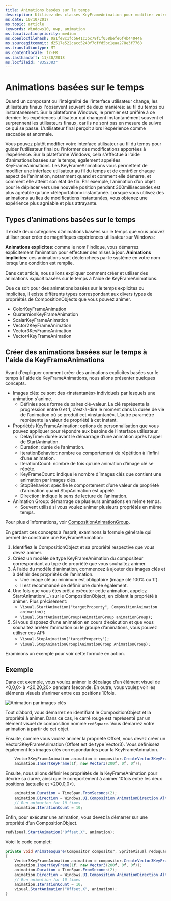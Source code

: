```yaml
---
title: Animations basées sur le temps
description: Utilisez des classes KeyFrameAnimation pour modifier votre interface utilisateur au fil du temps.
ms.date: 10/10/2017
ms.topic: article
keywords: Windows10, uwp, animation
ms.localizationpriority: medium
ms.openlocfilehash: 0a1fe8c1fcb641c3bc79f1f058befe6f4b44044a
ms.sourcegitcommit: d2517e522cacc5240f7dffd5bc1eaa278e3f7768
ms.translationtype: MT
ms.contentlocale: fr-FR
ms.lasthandoff: 11/30/2018
ms.locfileid: "8352383"
---
```

# <a name="time-based-animations"></a>Animations basées sur le temps

Quand un composant ou l'intégralité de l'interface utilisateur change, les utilisateurs finaux l'observent souvent de deux manières: au fil du temps ou instantanément. Sur la plateforme Windows, le premier est préféré à ce dernier: les expériences utilisateur qui changent instantanément souvent et surprennent les utilisateurs finaux, car ils ne sont pas en mesure de suivre ce qui se passe. L’utilisateur final perçoit alors l’expérience comme saccadée et anormale.

Vous pouvez plutôt modifier votre interface utilisateur au fil du temps pour guider l’utilisateur final ou l'informer des modifications apportées à l’expérience. Sur la plateforme Windows, cela s'effectue à l'aide d’animations basées sur le temps, également appelées KeyFrameAnimations. Les KeyFrameAnimations vous permettent de modifier une interface utilisateur au fil du temps et de contrôler chaque aspect de l’animation, notamment quand et comment elle démarre, et comment elle atteint son état de fin. Par exemple, l’animation d’un objet pour le déplacer vers une nouvelle position pendant 300millisecondes est plus agréable qu’une «téléportation» instantanée. Lorsque vous utilisez des animations au lieu de modifications instantanées, vous obtenez une expérience plus agréable et plus attrayante.

## <a name="types-of-time-based-animations"></a>Types d’animations basées sur le temps

Il existe deux catégories d’animations basées sur le temps que vous pouvez utiliser pour créer de magnifiques expériences utilisateur sur Windows:

**Animations explicites**: comme le nom l'indique, vous démarrez explicitement l’animation pour effectuer des mises à jour.
**Animations implicites**: ces animations sont déclenchées par le système en votre nom lorsqu’une condition est remplie.

Dans cet article, nous allons expliquer comment créer et utiliser des animations _explicit_ basées sur le temps à l'aide de KeyFrameAnimations.

Que ce soit pour des animations basées sur le temps explicites ou implicites, il existe différents types correspondant aux divers types de propriétés de CompositionObjects que vous pouvez animer.

- ColorKeyFrameAnimation
- QuaternionKeyFrameAnimation
- ScalarKeyFrameAnimation
- Vector2KeyFrameAnimation
- Vector3KeyFrameAnimation
- Vector4KeyFrameAnimation

## <a name="create-time-based-animations-with-keyframeanimations"></a>Créer des animations basées sur le temps à l'aide de KeyFrameAnimations

Avant d'expliquer comment créer des animations explicites basées sur le temps à l'aide de KeyFrameAnimations, nous allons présenter quelques concepts.

- Images clés: ce sont des «instantanés» individuels par lesquels une animation s'anime.
  - Définies sous forme de paires clé-valeur. La clé représente la progression entre 0 et 1, c'est-à-dire le moment dans la durée de vie de l’animation où se produit cet «instantané». L’autre paramètre représente la valeur de propriété à cet instant.
- Propriétés KeyFrameAnimation: options de personnalisation que vous pouvez appliquer pour répondre aux besoins de l’interface utilisateur.
  - DelayTime: durée avant le démarrage d’une animation après l’appel de StartAnimation.
  - Duration: durée de l’animation.
  - IterationBehavior: nombre ou comportement de répétition à l’infini d’une animation.
  - IterationCount: nombre de fois qu’une animation d’image clé se répète.
  - KeyFrameCount: indique le nombre d’images clés que contient une animation par images clés.
  - StopBehavior: spécifie le comportement d’une valeur de propriété d’animation quand StopAnimation est appelé.
  - Direction: indique le sens de lecture de l’animation.
- Animation Group: démarrage de plusieurs animations en même temps.
  - Souvent utilisé si vous voulez animer plusieurs propriétés en même temps.

Pour plus d’informations, voir [CompositionAnimationGroup](https://docs.microsoft.com/uwp/api/windows.ui.composition.compositionanimationgroup).

En gardant ces concepts à l’esprit, examinons la formule générale qui permet de construire une KeyFrameAnimation:

1. Identifiez le CompositionObject et sa propriété respective que vous devez animer.
1. Créez un modèle de type KeyFrameAnimation du compositeur correspondant au type de propriété que vous souhaitez animer.
1. À l’aide du modèle d’animation, commencez à ajouter des images clés et à définir des propriétés de l’animation.
    - Une image clé au minimum est obligatoire (image clé 100% ou 1f).
    - Il est recommandé de définir une durée également.
1. Une fois que vous êtes prêt à exécuter cette animation, appelez StartAnimation(...) sur le CompositionObject, en ciblant la propriété à animer. Plus précisément:
    - `Visual.StartAnimation("targetProperty", CompositionAnimation animation);`
    - `Visual.StartAnimationGroup(AnimationGroup animationGroup);`
1. Si vous disposez d’une animation en cours d’exécution et que vous souhaitez arrêter l’animation ou le groupe d’animations, vous pouvez utiliser ces API:
    - `Visual.StopAnimation("targetProperty");`
    - `Visual.StopAnimationGroup(AnimationGroup AnimationGroup);`

Examinons un exemple pour voir cette formule en action.

## <a name="example"></a>Exemple

Dans cet exemple, vous voulez animer le décalage d’un élément visuel de <0,0,0> à <20,20,20> pendant 1seconde. En outre, vous voulez voir les éléments visuels s'animer entre ces positions 10fois.

![Animation par images clés](images/animation/animated-rectangle.gif)

Tout d’abord, vous démarrez en identifiant le CompositionObject et la propriété à animer. Dans ce cas, le carré rouge est représenté par un élément visuel de composition nommé `redSquare`. Vous démarrez votre animation à partir de cet objet.

Ensuite, comme vous voulez animer la propriété Offset, vous devez créer un Vector3KeyFrameAnimation (Offset est de type Vector3). Vous définissez également les images clés correspondantes pour la KeyFrameAnimation.

```csharp
    Vector3KeyFrameAnimation animation = compositor.CreateVector3KeyFrameAnimation();
    animation.InsertKeyFrame(1f, new Vector3(200f, 0f, 0f));
```

Ensuite, nous allons définir les propriétés de la KeyFrameAnimation pour décrire sa durée, ainsi que le comportement à animer 10fois entre les deux positions (actuelle et <200,0,0>).

```csharp
    animation.Duration = TimeSpan.FromSeconds(2);
    animation.Direction = Windows.UI.Composition.AnimationDirection.Alternate;
    // Run animation for 10 times
    animation.IterationCount = 10;
```

Enfin, pour exécuter une animation, vous devez la démarrer sur une propriété d’un CompositionObject.

```csharp
redVisual.StartAnimation("Offset.X", animation);
```

Voici le code complet:

```csharp
private void AnimateSquare(Compositor compositor, SpriteVisual redSquare)
{ 
    Vector3KeyFrameAnimation animation = compositor.CreateVector3KeyFrameAnimation();
    animation.InsertKeyFrame(1f, new Vector3(200f, 0f, 0f));
    animation.Duration = TimeSpan.FromSeconds(2);
    animation.Direction = Windows.UI.Composition.AnimationDirection.Alternate;
    // Run animation for 10 times
    animation.IterationCount = 10;
    visual.StartAnimation("Offset.X", animation);
} 
```
